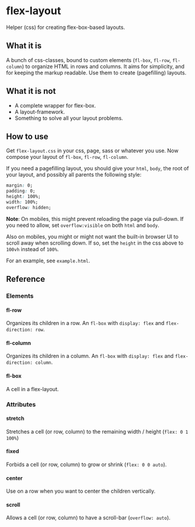 # flex-layout

Helper (css) for creating flex-box-based layouts.

## What it is

A bunch of css-classes, bound to custom elements (`fl-box`, `fl-row`, `fl-column`) to organize HTML in rows and columns. It aims for simplicity, and for keeping the markup readable. Use them to create (pagefilling) layouts.

## What it is not

- A complete wrapper for flex-box.
- A layout-framework.
- Something to solve all your layout problems.

## How to use

Get `flex-layout.css` in your css, page, sass or whatever you use. Now compose your layout of `fl-box`, `fl-row`, `fl-column`.

If you need a pagefilling layout, you should give your `html`, `body`, the root of your layout, and possibly all parents the following style:

```css
margin: 0;
padding: 0;
height: 100%;
width: 100%;
overflow: hidden;
```

**Note**: On mobiles, this might prevent reloading the page via pull-down. If you need to allow, set `overflow:visible` on both `html` and `body`.

Also on mobiles, you might or might not want the built-in browser UI to scroll away when scrolling down. If so, set the `height` in the css above to `100vh` instead of `100%`.

For an example, see `example.html`.

## Reference

### Elements

#### fl-row

Organizes its children in a row. An `fl-box` with `display: flex` and `flex-direction: row`.

#### fl-column

Organizes its children in a column. An `fl-box` with `display: flex` and `flex-direction: column`.

#### fl-box

A cell in a flex-layout.

### Attributes

#### stretch

Stretches a cell (or row, column) to the remaining width / height (`flex: 0 1 100%`)

#### fixed

Forbids a cell (or row, column) to grow or shrink (`flex: 0 0 auto`).

#### center

Use on a row when you want to center the children vertically.

#### scroll

Allows a cell (or row, column) to have a scroll-bar (`overflow: auto`).
